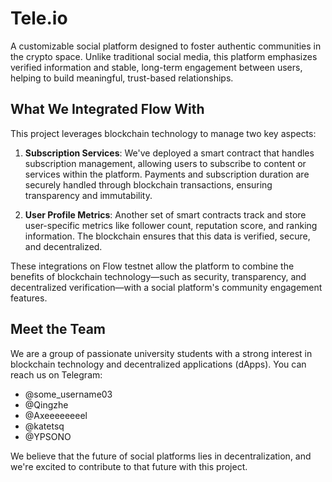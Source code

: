 # Tele.io

A customizable social platform designed to foster authentic communities in the crypto space. Unlike traditional social media, this platform emphasizes verified information and stable, long-term engagement between users, helping to build meaningful, trust-based relationships.

## What We Integrated Flow With

This project leverages blockchain technology to manage two key aspects:

1. **Subscription Services**: We've deployed a smart contract that handles subscription management, allowing users to subscribe to content or services within the platform. Payments and subscription duration are securely handled through blockchain transactions, ensuring transparency and immutability.
   
2. **User Profile Metrics**: Another set of smart contracts track and store user-specific metrics like follower count, reputation score, and ranking information. The blockchain ensures that this data is verified, secure, and decentralized.

These integrations on Flow testnet allow the platform to combine the benefits of blockchain technology—such as security, transparency, and decentralized verification—with a social platform's community engagement features.

## Meet the Team

We are a group of passionate university students with a strong interest in blockchain technology and decentralized applications (dApps). You can reach us on Telegram:

- @some_username03
- @Qingzhe
- @Axeeeeeeeel
- @katetsq
- @YPSONO

We believe that the future of social platforms lies in decentralization, and we're excited to contribute to that future with this project.
